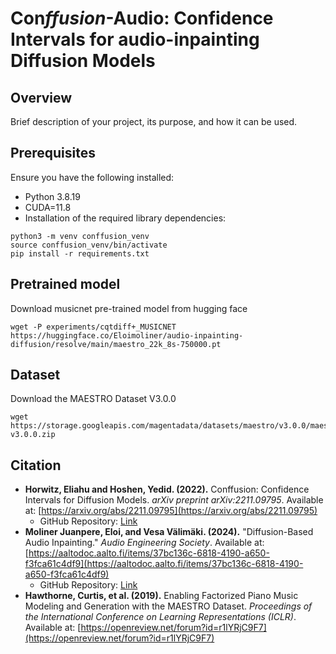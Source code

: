 # Con*ffusion*-Audio: Confidence Intervals for audio-inpainting Diffusion Models

## Overview

Brief description of your project, its purpose, and how it can be used.

## Prerequisites

Ensure you have the following installed:
- Python 3.8.19
- CUDA=11.8
- Installation of the required library dependencies:
```angular2html
python3 -m venv conffusion_venv
source conffusion_venv/bin/activate
pip install -r requirements.txt
```

## Pretrained model
Download musicnet pre-trained model from hugging face
```angular2html
wget -P experiments/cqtdiff+_MUSICNET https://huggingface.co/Eloimoliner/audio-inpainting-diffusion/resolve/main/maestro_22k_8s-750000.pt
```

## Dataset
Download the MAESTRO Dataset V3.0.0
```angular2html
wget https://storage.googleapis.com/magentadata/datasets/maestro/v3.0.0/maestro-v3.0.0.zip
```

## Citation

- **Horwitz, Eliahu and Hoshen, Yedid. (2022).** Conffusion: Confidence Intervals for Diffusion Models. *arXiv preprint arXiv:2211.09795*. Available at: [https://arxiv.org/abs/2211.09795](https://arxiv.org/abs/2211.09795)
  - GitHub Repository: [Link](https://github.com/eliahuhorwitz/Conffusion)
- **Moliner Juanpere, Eloi, and Vesa Välimäki. (2024).** "Diffusion-Based Audio Inpainting." *Audio Engineering Society*. Available at: [https://aaltodoc.aalto.fi/items/37bc136c-6818-4190-a650-f3fca61c4df9](https://aaltodoc.aalto.fi/items/37bc136c-6818-4190-a650-f3fca61c4df9)
  - GitHub Repository: [Link](https://github.com/eloimoliner/audio-inpainting-diffusion)
- **Hawthorne, Curtis, et al. (2019).** Enabling Factorized Piano Music Modeling and Generation with the MAESTRO Dataset. *Proceedings of the International Conference on Learning Representations (ICLR)*. Available at: [https://openreview.net/forum?id=r1lYRjC9F7](https://openreview.net/forum?id=r1lYRjC9F7)
